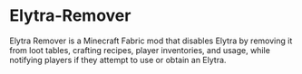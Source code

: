# Elytra-Remover
Elytra Remover is a Minecraft Fabric mod that disables Elytra by removing it from loot tables, crafting recipes, player inventories, and usage, while notifying players if they attempt to use or obtain an Elytra.
